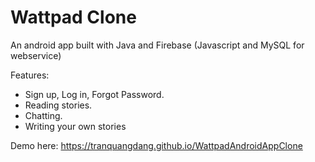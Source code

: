 # Wattpad Clone

An android app built with Java and Firebase (Javascript and MySQL for webservice)

Features:
  * Sign up, Log in, Forgot Password.
  * Reading stories.
  * Chatting.
  * Writing your own stories
  
Demo here: https://tranquangdang.github.io/WattpadAndroidAppClone
